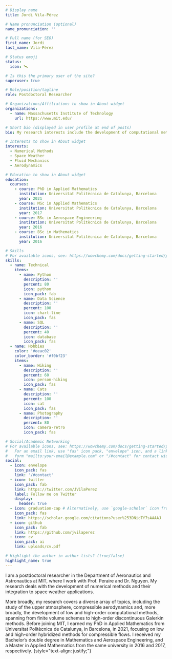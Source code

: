 ```yaml
---
# Display name
title: Jordi Vila-Pérez

# Name pronunciation (optional)
name_pronunciation: ''

# Full name (for SEO)
first_name: Jordi
last_name: Vila-Pérez

# Status emoji
status:
  icon: 🛰

# Is this the primary user of the site?
superuser: true

# Role/position/tagline
role: Postdoctoral Researcher

# Organizations/Affiliations to show in About widget
organizations:
  - name: Massachusetts Institute of Technology
    url: https://www.mit.edu/

# Short bio (displayed in user profile at end of posts)
bio: My research interests include the development of computational methods, the physical modeling of the upper atmosphere, and compressible aerodynamics.

# Interests to show in About widget
interests:
  - Numerical Methods
  - Space Weather
  - Fluid Mechanics
  - Aerodynamics

# Education to show in About widget
education:
  courses:
    - course: PhD in Applied Mathematics
      institution: Universitat Politècnica de Catalunya, Barcelona
      year: 2021
    - course: MSc in Applied Mathematics
      institution: Universitat Politècnica de Catalunya, Barcelona
      year: 2017
    - course: BSc in Aerospace Engineering
      institution: Universitat Politècnica de Catalunya, Barcelona
      year: 2016
    - course: BSc in Mathematics
      institution: Universitat Politècnica de Catalunya, Barcelona
      year: 2016

# Skills
# For available icons, see: https://wowchemy.com/docs/getting-started/page-builder/#icons
skills:
  - name: Technical
    items:
      - name: Python
        description: ''
        percent: 80
        icon: python
        icon_pack: fab
      - name: Data Science
        description: ''
        percent: 100
        icon: chart-line
        icon_pack: fas
      - name: SQL
        description: ''
        percent: 40
        icon: database
        icon_pack: fas
  - name: Hobbies
    color: '#eeac02'
    color_border: '#f0bf23'
    items:
      - name: Hiking
        description: ''
        percent: 60
        icon: person-hiking
        icon_pack: fas
      - name: Cats
        description: ''
        percent: 100
        icon: cat
        icon_pack: fas
      - name: Photography
        description: ''
        percent: 80
        icon: camera-retro
        icon_pack: fas

# Social/Academic Networking
# For available icons, see: https://wowchemy.com/docs/getting-started/page-builder/#icons
#   For an email link, use "fas" icon pack, "envelope" icon, and a link in the
#   form "mailto:your-email@example.com" or "/#contact" for contact widget.
social:
  - icon: envelope
    icon_pack: fas
    link: '/#contact'
  - icon: twitter
    icon_pack: fab
    link: https://twitter.com/JVilaPerez
    label: Follow me on Twitter
    display:
      header: true
  - icon: graduation-cap # Alternatively, use `google-scholar` icon from `ai` icon pack
    icon_pack: fas
    link: https://scholar.google.com/citations?user%253DNicTf7sAAAAJ
  - icon: github
    icon_pack: fab
    link: https://github.com/jvilaperez
  - icon: cv
    icon_pack: ai
    link: uploads/cv.pdf

# Highlight the author in author lists? (true/false)
highlight_name: true
---
```


I am a postdoctoral researcher in the Department of Aeronautics and Astronautics at MIT, where I work with Prof. Peraire and Dr. Nguyen. My research deals with the development of numerical methods and their integration to space weather applications.

More broadly, my research covers a diverse array of topics, including the study of the upper atmosphere, compressible aerodynamics and, more broadly, the development of low and high-order computational methods, spanning from finite volume schemes to high-order discontinuous Galerkin methods.
Before joining MIT, I earned my PhD in Applied Mathematics from Universitat Politècnica de Catalunya, in Barcelona, in 2021, focusing on low and high-order hybridized methods for compressible flows. I received my Bachelor’s double degree in Mathematics and Aerospace Engineering, and a Master in Applied Mathematics from the same university in 2016 and 2017, respectively.
{style="text-align: justify;"}